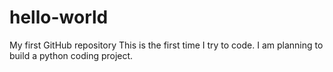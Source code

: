 # hello-world
My first GitHub repository
This is the first time I try to code. I am planning to build a python coding project.

